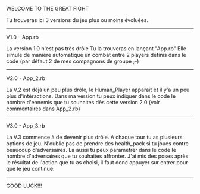 WELCOME TO THE GREAT FIGHT

Tu trouveras ici 3 versions du jeu plus ou moins évoluées.

--------------------------------------------------------------------------------------------------------------------------------------------
V1.0 - App.rb

La version 1.0 n'est pas très drôle
Tu la trouveras en lançant "App.rb"
Elle simule de manière automatique un combat entre 2 players définis dans le code (par défaut 2 de mes compagnons de groupe ;-)

--------------------------------------------------------------------------------------------------------------------------------------------
V2.0 - App_2.rb

La V.2 est déjà un peu plus drôle, le Human_Player apparait et il y'a un peu plus d'intéractions.
Dans ma version tu peux indiquer dans le code le nombre d'ennemis que tu souhaites dès cette version 2.0 (voir commentaires dans App_2.rb)

--------------------------------------------------------------------------------------------------------------------------------------------
V3.0 - App_3.rb

La V.3 commence à de devenir plus drôle. A chaque tour tu as plusieurs options de jeu. N'oublie pas de prendre des health_pack si tu joues contre beaucoup d'adversaires.
La aussi tu peux parametrer dans le code le nombre d'adversaires que tu souhaites affronter.
J'ai mis des poses après le résultat de l'action que tu as choisi, il faut donc appuyer sur entrer pour que le jeu continue.

--------------------------------------------------------------------------------------------------------------------------------------------

GOOD LUCK!!!
